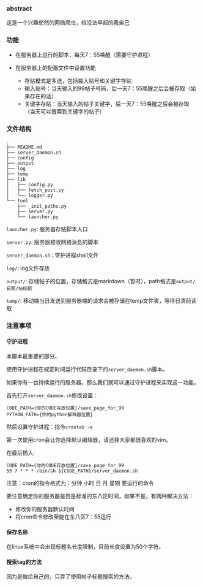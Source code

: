 
### abstract

这是一个兴趣使然的网络爬虫，给没法早起的我自己

### 功能

- 在服务器上运行的脚本，每天7：55唤醒（需要守护进程）

- 在服务器上的配置文件中设置功能
    - 存贴模式是多选，包括输入贴号和关键字存贴
    - 输入贴号：当天输入的99帖子号码，后一天7：55唤醒之后会被存取（如果存在的话）
    - 关键字存贴：当天输入的帖子关键字，后一天7：55唤醒之后会被存取（当天可以搜索到关键字的帖子）

### 文件结构
```
.
├── README.md
├── server_daemon.sh
├── config
├── output
├── log
├── temp
├── lib
│   ├── config.py
│   ├── fetch_post.py
│   └── logger.py
└── tool
    ├── _init_paths.py
    ├── server.py
    └── launcher.py
```

`launcher.py`: 服务器存贴脚本入口

`server.py`: 服务器接收网络消息的脚本

`server_daemon.sh` : 守护进程shell文件

`log/`: log文件存放

`output/`: 存储帖子的位置，存储格式是markdown（暂时），path格式是`output/日期/帖标题`

`temp/`: 移动端当日发送到服务器端的请求会被存储在temp文件夹，等待日清前读取


### 注意事项

#### 守护进程

本脚本最重要的部分。

使用守护进程在规定时间运行代码目录下的`server_daemon.sh`脚本。

如果你有一台持续运行的服务器，那么我们就可以通过守护进程来实现这一功能。

首先打开`server_daemon.sh`修改设置：

    CODE_PATH={你的CODE存放位置}/save_page_for_99
    PYTHON_PATH={你的python解释器位置}

然后设置守护进程：指令`crontab -e`

第一次使用cron会让你选择默认编辑器，请选择大家都很喜欢的vim。

在最后插入:

    CODE_PATH={你的CODE存放位置}/save_page_for_99
    55 7 * * * /bin/sh ${CODE_PATH}/server_daemon.sh

注意：cron的指令格式为：分钟 小时 日 月 星期 要运行的命令

要注意确定你的服务器是否是标准的东八区时间，如果不是，有两种解决方法：

- 修改你的服务器默认时间
- 将cron命令修改至能在东八区7：55运行

#### 保存名称

在linux系统中会出现标题名长度限制，目前长度设置为50个字符。

#### 搜索tag的方法

因为是做给自己的，只弄了使用帖子标题搜索的方法。


